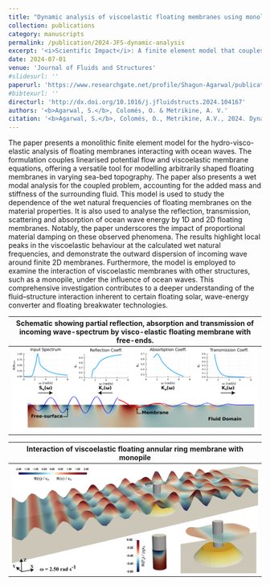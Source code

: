 ```yaml
---
title: "Dynamic analysis of viscoelastic floating membranes using monolithic Finite Element method"
collection: publications
category: manuscripts
permalink: /publication/2024-JFS-dynamic-analysis
excerpt: '<i>Scientific Impact</i>: A finite element model that couples floating membrane dynamics with surrounding free-surface and fluid in a unified formulation. Solution in time and freqency domain. It computes wet modes and shows full wave transmission at wet natural frequencies, revealing how these can be harnessed to maximize wave energy absorption / dissipation in floating membrane systems.<br> <img src="../files/viscoelasticMemb.png" style="width: 500px; height: auto;">'
date: 2024-07-01
venue: 'Journal of Fluids and Structures'
#slidesurl: ''
paperurl: 'https://www.researchgate.net/profile/Shagun-Agarwal/publication/382524619_Dynamic_analysis_of_viscoelastic_floating_membranes_using_monolithic_Finite_Element_method'
#bibtexurl: ''
directurl: 'http://dx.doi.org/10.1016/j.jfluidstructs.2024.104167'
authors: '<b>Agarwal, S.</b>, Colomés, O. & Metrikine, A. V.'
citation: '<b>Agarwal, S.</b>, Colomés, O., Metrikine, A.V., 2024. Dynamic analysis of viscoelastic floating membranes using monolithic Finite Element method. Journal of Fluids and Structures 129, 104167.'
---
```


The paper presents a monolithic finite element model for the hydro-visco-elastic analysis of floating membranes interacting with ocean waves. The formulation couples linearised potential flow and viscoelastic membrane equations, offering a versatile tool for modelling arbitrarily shaped floating membranes in varying sea-bed topography. The paper also presents a wet modal analysis for the coupled problem, accounting for the added mass and stiffness of the surrounding fluid. This model is used to study the dependence of the wet natural frequencies of floating membranes on the material properties. It is also used to analyse the reflection, transmission, scattering and absorption of ocean wave energy by 1D and 2D floating membranes. Notably, the paper underscores the impact of proportional material damping on these observed phenomena. The results highlight local peaks in the viscoelastic behaviour at the calculated wet natural frequencies, and demonstrate the outward dispersion of incoming wave around finite 2D membranes. Furthermore, the model is employed to examine the interaction of viscoelastic membranes with other structures, such as a monopile, under the influence of ocean waves. This comprehensive investigation contributes to a deeper understanding of the fluid–structure interaction inherent to certain floating solar, wave-energy converter and floating breakwater technologies.


| Schematic showing partial reflection, absorption and transmission of incoming wave-spectrum by visco-elastic floating membrane with free-ends. |
| --- |
| ![Viscoelastic membrane abstract](../files/schematic_01.png) |

| Interaction of viscoelastic floating annular ring membrane with monopile |
| --- |
| ![Interaction of viscoelastic floating annular ring membrane with monopile](../files/viscoelasticMemb.png) |

